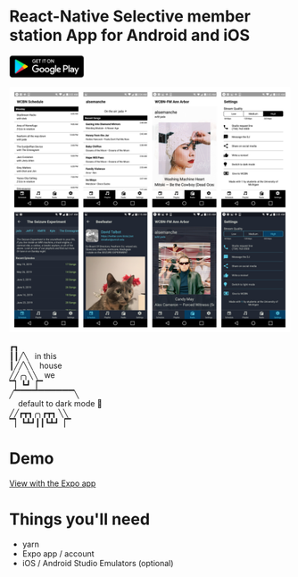 # React-Native Selective member station App for Android and iOS

<a href="https://play.google.com/store/apps/details?id=org.wcbn">
  <img alt="Get it on Google Play" title="Google Play" src="docs/play-store.png" height="40">
</a>

![Screenshots](docs/screenshots.jpg)

┏┓  <br />
┃┃╱╲ &nbsp; in this<br />
┃╱╱╲╲  &nbsp; house<br />
╱╱╭╮╲╲ &nbsp; we <br />
▔▏┗┛▕▔<br />
╱▔▔▔▔▔▔▔▔▔▔╲  <br />
&nbsp;&nbsp;&nbsp; default to dark mode 🌚<br />
╱╱┏┳┓╭╮┏┳┓ ╲╲ <br />
▔▏┗┻┛┃┃┗┻┛▕▔<br />

# Demo

[View with the Expo app](https://expo.io/@derekacosta/RadioPlayer)

# Things you'll need

- yarn
- Expo app / account
- iOS / Android Studio Emulators (optional)
